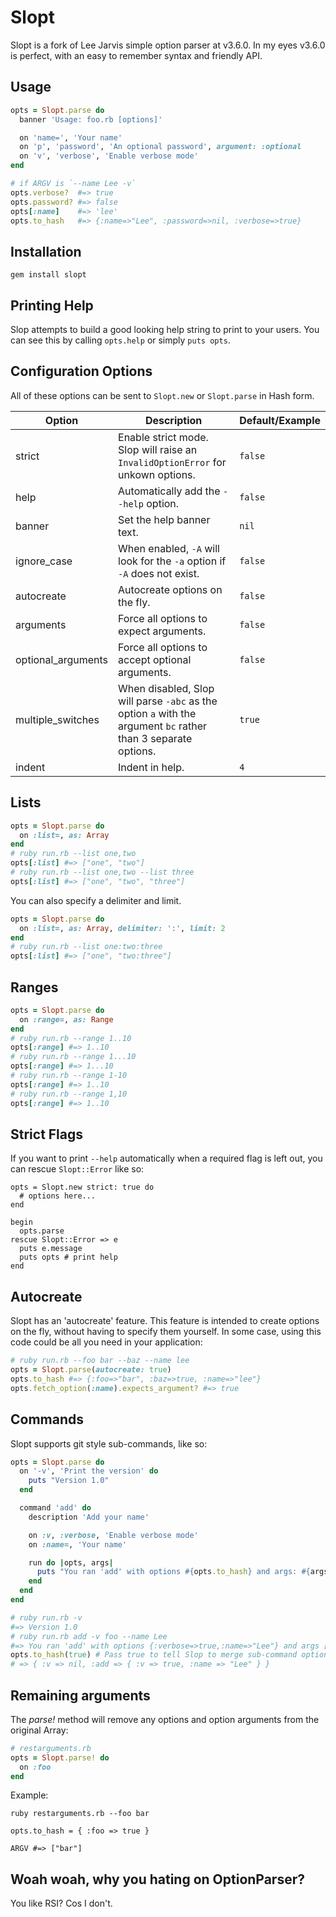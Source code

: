Slopt
====

Slopt is a fork of Lee Jarvis simple option parser at v3.6.0.  In my eyes v3.6.0 is perfect, with an easy to remember syntax and friendly API.

Usage
-----

```ruby
opts = Slopt.parse do
  banner 'Usage: foo.rb [options]'

  on 'name=', 'Your name'
  on 'p', 'password', 'An optional password', argument: :optional
  on 'v', 'verbose', 'Enable verbose mode'
end

# if ARGV is `--name Lee -v`
opts.verbose?  #=> true
opts.password? #=> false
opts[:name]    #=> 'lee'
opts.to_hash   #=> {:name=>"Lee", :password=>nil, :verbose=>true}
```

Installation
------------

    gem install slopt

Printing Help
-------------

Slop attempts to build a good looking help string to print to your users. You
can see this by calling `opts.help` or simply `puts opts`.

Configuration Options
---------------------

All of these options can be sent to `Slopt.new` or `Slopt.parse` in Hash form.

| Option | Description | Default/Example |
| ------ | ----------- | --------------- |
| strict | Enable strict mode. Slop will raise an `InvalidOptionError` for unkown options. | `false` |
| help   | Automatically add the `--help` option. | `false` |
| banner | Set the help banner text. | `nil` |
| ignore_case | When enabled, `-A` will look for the `-a` option if `-A` does not exist. | `false` |
| autocreate | Autocreate options on the fly. | `false` |
| arguments | Force all options to expect arguments. | `false` |
| optional_arguments | Force all options to accept optional arguments. | `false` |
| multiple_switches | When disabled, Slop will parse `-abc` as the option `a` with the argument `bc` rather than 3 separate options. | `true` |
| indent |  Indent in help. | `4` |

Lists
-----

```ruby
opts = Slopt.parse do
  on :list=, as: Array
end
# ruby run.rb --list one,two
opts[:list] #=> ["one", "two"]
# ruby run.rb --list one,two --list three
opts[:list] #=> ["one", "two", "three"]
```

You can also specify a delimiter and limit.

```ruby
opts = Slopt.parse do
  on :list=, as: Array, delimiter: ':', limit: 2
end
# ruby run.rb --list one:two:three
opts[:list] #=> ["one", "two:three"]
```

Ranges
------

```ruby
opts = Slopt.parse do
  on :range=, as: Range
end
# ruby run.rb --range 1..10
opts[:range] #=> 1..10
# ruby run.rb --range 1...10
opts[:range] #=> 1...10
# ruby run.rb --range 1-10
opts[:range] #=> 1..10
# ruby run.rb --range 1,10
opts[:range] #=> 1..10
```

Strict Flags
------------
If you want to print `--help` automatically when a required flag is left out, you can rescue `Slopt::Error` like so:

```
opts = Slopt.new strict: true do
  # options here...
end

begin
  opts.parse
rescue Slopt::Error => e
  puts e.message
  puts opts # print help
end
```

Autocreate
----------

Slopt has an 'autocreate' feature. This feature is intended to create
options on the fly, without having to specify them yourself. In some case,
using this code could be all you need in your application:

```ruby
# ruby run.rb --foo bar --baz --name lee
opts = Slopt.parse(autocreate: true)
opts.to_hash #=> {:foo=>"bar", :baz=>true, :name=>"lee"}
opts.fetch_option(:name).expects_argument? #=> true
```

Commands
--------

Slopt supports git style sub-commands, like so:

```ruby
opts = Slopt.parse do
  on '-v', 'Print the version' do
    puts "Version 1.0"
  end

  command 'add' do
    description 'Add your name'

    on :v, :verbose, 'Enable verbose mode'
    on :name=, 'Your name'

    run do |opts, args|
      puts "You ran 'add' with options #{opts.to_hash} and args: #{args.inspect}"
    end
  end
end

# ruby run.rb -v
#=> Version 1.0
# ruby run.rb add -v foo --name Lee
#=> You ran 'add' with options {:verbose=>true,:name=>"Lee"} and args ["foo"]
opts.to_hash(true) # Pass true to tell Slop to merge sub-command option values.
# => { :v => nil, :add => { :v => true, :name => "Lee" } }
```

Remaining arguments
-------------------

The *parse!*  method will remove any options and option arguments from the original Array:

```ruby
# restarguments.rb
opts = Slopt.parse! do
  on :foo
end
```

Example:

```
ruby restarguments.rb --foo bar
```

```
opts.to_hash = { :foo => true }

ARGV #=> ["bar"]
```

Woah woah, why you hating on OptionParser?
------------------------------------------

You like RSI? Cos I don't.
